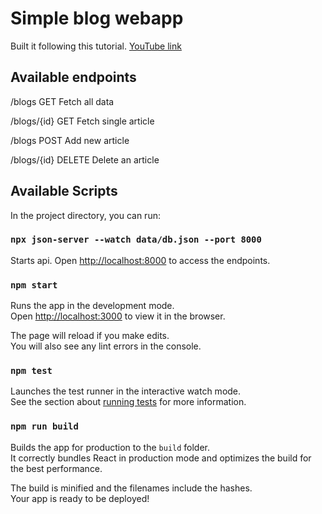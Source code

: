 # Simple blog webapp

Built it following this tutorial.
[YouTube link](https://youtube.com/playlist?list=PL4cUxeGkcC9gZD-Tvwfod2gaISzfRiP9d)

## Available endpoints

/blogs          GET         Fetch all data

/blogs/{id}     GET         Fetch single article

/blogs          POST        Add new article

/blogs/{id}     DELETE      Delete an article

## Available Scripts

In the project directory, you can run:

### `npx json-server --watch data/db.json --port 8000`

Starts api.
Open [http://localhost:8000](http://localhost:8000) to access the endpoints.

### `npm start`

Runs the app in the development mode.\
Open [http://localhost:3000](http://localhost:3000) to view it in the browser.

The page will reload if you make edits.\
You will also see any lint errors in the console.

### `npm test`

Launches the test runner in the interactive watch mode.\
See the section about [running tests](https://facebook.github.io/create-react-app/docs/running-tests) for more information.

### `npm run build`

Builds the app for production to the `build` folder.\
It correctly bundles React in production mode and optimizes the build for the best performance.

The build is minified and the filenames include the hashes.\
Your app is ready to be deployed!
